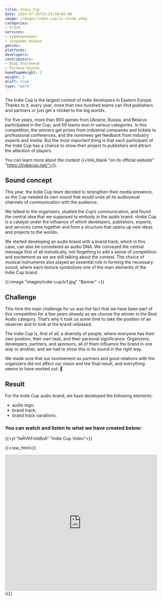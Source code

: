 ```yaml
---
title: Indie Cup
date: 2024-07-26T15:54:58+03:00
image: /images/indie-cup/ic-thumb.webp
categories:
- brand
services:
- аудиобрендинг
- создание музыки
genres:
platforms:
developers:
contributors:
- Влад Плотников
- Руслана Кручек
homePageWeight: 2
weight: 5
draft: true
type: "work"
---
```


The Indie Cup is the largest contest of indie developers in Eastern Europe. Thanks to it, every year, more than two hundred teams can find publishers and partners or just get a «ticket to the big world».

For five years, more than 900 games from Ukraine, Russia, and Belarus participated in the Cup, and 59 teams won in various categories. In this competition, the winners get prizes from industrial companies and tickets to professional conferences, and the nominees get feedback from industry experts and media. But the most important thing is that each participant of the Indie Cup has a chance to show their project to publishers and attract the attention of players.

You can learn more about the contest {{<link_blank "on its official website" "https://indiecup.net/">}}.

## Sound concept

This year, the Indie Cup team decided to strengthen their media presence, so the Cup needed its own sound that would unite all its audiovisual channels of communication with the audience.

We talked to the organizers, studied the Cup’s communication, and found the central idea that we supposed to embody in the audio brand: «Indie Cup is a catalyst under the influence of which developers, publishers, experts, and services come together and form a structure that opens up new ideas and projects to the world».

We started developing an audio brand with a brand track, which in this case, can also be considered an audio DNA. We conveyed the central message first of all melodically, not forgetting to add a sense of competition and excitement as we are still talking about the contest. The choice of musical instruments also played an essential role in forming the necessary sound, where each texture symbolizes one of the main elements of the Indie Cup brand.

{{<image "images/indie-cup/ic1.jpg" "Banner" >}}

## Challenge

This time the main challenge for us was the fact that we have been part of this competition for a few years already as we choose the winner in the Best Audio category. That’s why it took us some time to take the position of an observer and to look at the brand unbiased.

The Indie Cup is, first of all, a diversity of people, where everyone has their own position, their own task, and their personal significance. Organizers, developers, partners, and sponsors, all of them influence the brand in one way or another, and we had to show this in its sound in the right way.

We made sure that our involvement as partners and good relations with the organizers did not affect our vision and the final result, and everything seems to have worked out. 🙂

## Result

For the Indie Cup audio brand, we have developed the following elements:

- audio logo;
- brand track;
- brand track variations.

### You can watch and listen to what we have created below:

{{<yt "teRVKFmbBoA" "Indie Cup Video">}}

{{<raw_html>}}
<iframe loading="lazy" width="100%" height="450" scrolling="no" frameborder="no" allow="autoplay" src="https://w.soundcloud.com/player/?url=https%3A//api.soundcloud.com/playlists/1112971513&amp;color=%23f23b0d&amp;auto_play=false&amp;hide_related=false&amp;show_comments=true&amp;show_user=true&amp;show_reposts=false&amp;show_teaser=true"></iframe>
{{</raw_html>}}